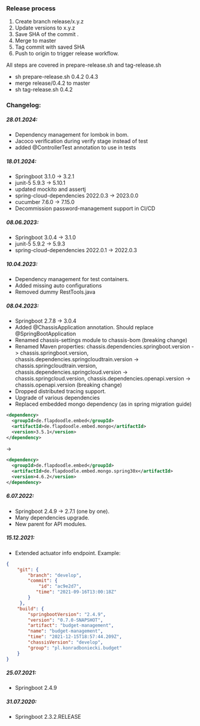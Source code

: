 ### Release process

1. Create branch release/x.y.z
2. Update versions to x.y.z
3. Save SHA of the commit .
4. Merge to master
5. Tag commit with saved SHA
6. Push to origin to trigger release workflow.

All steps are covered in prepare-release.sh and tag-release.sh

- sh prepare-release.sh 0.4.2 0.4.3
- merge release/0.4.2 to master
- sh tag-release.sh 0.4.2

### Changelog:

##### 28.01.2024:

- Dependency management for lombok in bom.
- Jacoco verification during verify stage instead of test
- added @ControllerTest annotation to use in tests

##### 18.01.2024:

- Springboot 3.1.0 -> 3.2.1
- junit-5 5.9.3 -> 5.10.1
- updated mockito and assertj
- spring-cloud-dependencies 2022.0.3 -> 2023.0.0
- cucumber 7.6.0 -> 7.15.0
- Decommission password-management support in CI/CD
##### 08.06.2023:
- Springboot 3.0.4 -> 3.1.0
- junit-5 5.9.2 -> 5.9.3
- spring-cloud-dependencies 2022.0.1 -> 2022.0.3
##### 10.04.2023:
- Dependency management for test containers.
- Added missing auto configurations
- Removed dummy RestTools.java
##### 08.04.2023:
- Springboot 2.7.8 -> 3.0.4
- Added @ChassisApplication annotation. Should replace @SpringBootApplication
- Renamed chassis-settings module to chassis-bom (breaking change)
- Renamed Maven properties: chassis.dependencies.springboot.version -> chassis.springboot.version, chassis.dependencies.springcloudtrain.version -> chassis.springcloudtrain.version, chassis.dependencies.springcloud.version -> chassis.springcloud.version, chassis.dependencies.openapi.version -> chassis.openapi.version (breaking change)
- Dropped distributed tracing support.
- Upgrade of various dependencies
- Replaced embedded mongo dependency (as in spring migration guide)
```xml
<dependency>
  <groupId>de.flapdoodle.embed</groupId>
  <artifactId>de.flapdoodle.embed.mongo</artifactId>
  <version>3.5.1</version>
</dependency>
 ```
->
```xml
<dependency>
  <groupId>de.flapdoodle.embed</groupId>
  <artifactId>de.flapdoodle.embed.mongo.spring30x</artifactId>
  <version>4.6.2</version>
</dependency>
 ```
##### 6.07.2022:
- Springboot 2.4.9 -> 2.7.1 (one by one).
- Many dependencies upgrade.
- New parent for API modules.

##### 15.12.2021:
 - Extended actuator info endpoint. Example:

```json
{
    "git": {
        "branch": "develop",
        "commit": {
            "id": "ac9e2d7",
           "time": "2021-09-16T13:00:18Z"
        }
     },
    "build": {
        "springbootVersion": "2.4.9",
        "version": "0.7.0-SNAPSHOT",
        "artifact": "budget-management",
        "name": "budget-management",
        "time": "2021-12-15T18:57:44.209Z",
        "chassisVersion": "develop",
        "group": "pl.konradboniecki.budget"
    }
}
```
##### 25.07.2021:
 - Springboot 2.4.9
##### 31.07.2020:
 - Springboot 2.3.2.RELEASE
